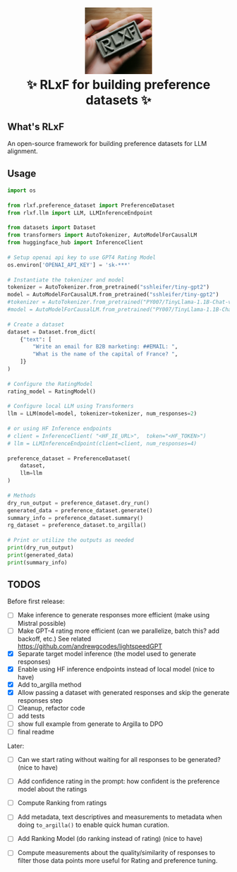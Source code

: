 <h1 align="center">
  <a href=""><img src="docs/rlxf.png" alt="rlxf image" width="30%"></a>
  <br>
  ✨ RLxF for building preference datasets ✨
  <br>
</h1>

## What's RLxF
An open-source framework for building preference datasets for LLM alignment.

## Usage

```python
import os

from rlxf.preference_dataset import PreferenceDataset
from rlxf.llm import LLM, LLMInferenceEndpoint

from datasets import Dataset
from transformers import AutoTokenizer, AutoModelForCausalLM
from huggingface_hub import InferenceClient

# Setup openai api key to use GPT4 Rating Model
os.environ['OPENAI_API_KEY'] = 'sk-***'

# Instantiate the tokenizer and model
tokenizer = AutoTokenizer.from_pretrained("sshleifer/tiny-gpt2")
model = AutoModelForCausalLM.from_pretrained("sshleifer/tiny-gpt2")
#tokenizer = AutoTokenizer.from_pretrained("PY007/TinyLlama-1.1B-Chat-v0.3")
#model = AutoModelForCausalLM.from_pretrained("PY007/TinyLlama-1.1B-Chat-v0.3")

# Create a dataset
dataset = Dataset.from_dict(
    {"text": [
        "Write an email for B2B marketing: ##EMAIL: ", 
        "What is the name of the capital of France? ",
    ]}
)

# Configure the RatingModel
rating_model = RatingModel()

# Configure local LLM using Transformers
llm = LLM(model=model, tokenizer=tokenizer, num_responses=2)

# or using HF Inference endpoints
# client = InferenceClient( "<HF_IE_URL>",  token="<HF_TOKEN>") 
# llm = LLMInferenceEndpoint(client=client, num_responses=4)

preference_dataset = PreferenceDataset(
    dataset, 
    llm=llm
)

# Methods
dry_run_output = preference_dataset.dry_run()
generated_data = preference_dataset.generate()
summary_info = preference_dataset.summary()
rg_dataset = preference_dataset.to_argilla()

# Print or utilize the outputs as needed
print(dry_run_output)
print(generated_data)
print(summary_info)
```

## TODOS

Before first release:

- [ ] Make inference to generate responses more efficient (make using Mistral possible)
- [ ] Make GPT-4 rating more efficient (can we parallelize, batch this? add backoff, etc.) See related https://github.com/andrewgcodes/lightspeedGPT
- [x] Separate target model inference (the model used to generate responses)
- [x] Enable using HF inference endpoints instead of local model (nice to have)
- [x] Add to_argilla method 
- [x] Allow passing a dataset with generated responses and skip the generate responses step
- [ ] Cleanup, refactor code
- [ ] add tests
- [ ] show full example from generate to Argilla to DPO 
- [ ] final readme 

Later:
- [ ] Can we start rating without waiting for all responses to be generated? (nice to have)
- [ ] Add confidence rating in the prompt: how confident is the preference model about the ratings
- [ ] Compute Ranking from ratings
- [ ] Add metadata, text descriptives and measurements to metadata when doing `to_argilla()` to enable quick human curation.
- [ ] Add Ranking Model (do ranking instead of rating) (nice to have)
- [ ] Compute measurements about the quality/similarity of responses to filter those data points more useful for Rating and preference tuning.


